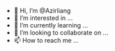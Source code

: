 - 👋 Hi, I’m @Azirliang
- 👀 I’m interested in ...
- 🌱 I’m currently learning ...
- 💞️ I’m looking to collaborate on ...
- 📫 How to reach me ...

<!---
Azirliang/Azirliang is a ✨ special ✨ repository because its `README.md` (this file) appears on your GitHub profile.
You can click the Preview link to take a look at your changes.
--->
